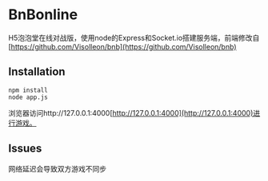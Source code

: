 # BnBonline
H5泡泡堂在线对战版，使用node的Express和Socket.io搭建服务端，前端修改自[https://github.com/Visolleon/bnb](https://github.com/Visolleon/bnb)

## Installation

    npm install
    node app.js
    
浏览器访问http://127.0.0.1:4000[http://127.0.0.1:4000](http://127.0.0.1:4000)进行游戏。

## Issues

网络延迟会导致双方游戏不同步